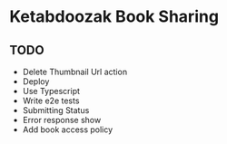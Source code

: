 # Ketabdoozak Book Sharing

## TODO

* Delete Thumbnail Url action
* Deploy
* Use Typescript
* Write e2e tests
* Submitting Status
* Error response show
* Add book access policy

